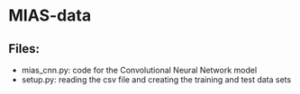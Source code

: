 # MIAS-data

## Files:
* mias_cnn.py: code for the Convolutional Neural Network model
* setup.py: reading the csv file and creating the training and test data sets
